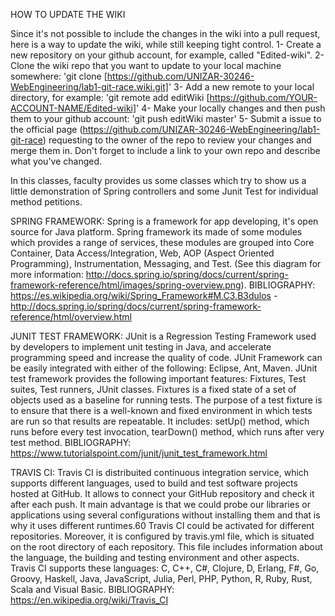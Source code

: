 HOW TO UPDATE THE WIKI

Since it's not possible to include the changes in the wiki into a pull request, here is a way to update the wiki, while still keeping tight control.
1- Create a new repository on your github account, for example, called "Edited-wiki".
2- Clone the wiki repo that you want to update to your local machine somewhere: 'git clone [https://github.com/UNIZAR-30246-WebEngineering/lab1-git-race.wiki.git]'
3- Add a new remote to your local directory, for example: 'git remote add editWiki [https://github.com/YOUR-ACCOUNT-NAME/Edited-wiki]'
4- Make your locally changes and then push them to your github account: 'git push editWiki master'
5-  Submit a issue to the official page (https://github.com/UNIZAR-30246-WebEngineering/lab1-git-race) requesting to the owner of the repo to review your changes and merge them in. Don't forget to include a link to your own repo and describe what you've changed.

In this classes, faculty provides us some classes which try to show us a little demonstration of Spring controllers and some Junit Test for individual method petitions.

SPRING FRAMEWORK:
	Spring is a framework for app developing, it's open source for Java platform.
	Spring framework its made of some modules which provides a range of services, these modules are grouped into Core Container, Data Access/Integration, Web, AOP (Aspect Oriented Programming), Instrumentation, Messaging, and Test.
	(See this diagram for more information: http://docs.spring.io/spring/docs/current/spring-framework-reference/html/images/spring-overview.png).
BIBLIOGRAPHY: https://es.wikipedia.org/wiki/Spring_Framework#M.C3.B3dulos - http://docs.spring.io/spring/docs/current/spring-framework-reference/html/overview.html

JUNIT TEST FRAMEWORK:
	JUnit is a Regression Testing Framework used by developers to implement unit testing in Java, and accelerate programming speed and increase the quality of code. JUnit Framework can be easily integrated with either of the following: Eclipse, Ant, Maven. JUnit test framework provides the following important features: Fixtures, Test suites, Test runners, JUnit classes. Fixtures is a fixed state of a set of objects used as a baseline for running tests. The purpose of a test fixture is to ensure that there is a well-known and fixed environment in which tests are run so that results are repeatable. It includes: setUp() method, which runs before every test invocation, tearDown() method, which runs after very test method.
BIBLIOGRAPHY: https://www.tutorialspoint.com/junit/junit_test_framework.html

TRAVIS CI:
	Travis CI is distribuited continuous integration service, which supports different languages, used to build and test software projects hosted at GitHub. It allows to connect your GitHub repository and check it after each push. It main advantage is that we could probe our libraries or applications using several configurations without installing them and that is why it uses different runtimes.60
	Travis CI could be activated for different repositories. Moreover, it is configured by travis.yml file, which is situated on the root directory of each repository. This file includes information about the language, the building and testing environment and other aspects.
	Travis CI supports these languages: C, C++, C#, Clojure, D, Erlang, F#, Go, Groovy, Haskell, Java, JavaScript, Julia, Perl, PHP, Python, R, Ruby, Rust, Scala and Visual Basic.
BIBLIOGRAPHY: https://en.wikipedia.org/wiki/Travis_CI	